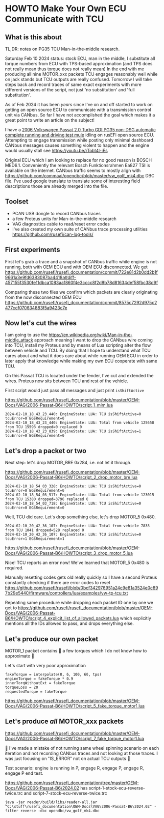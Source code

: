 # HOWTO Make Your Own ECU Communicate with TCU

## What is this about

TL,DR: notes on PG35 TCU Man-in-the-middle research.

Saturday Feb 10 2024 status: stock ECU, man in the middle, I substitute all torque numbers from ECU with TPS-based approximation (and TPS does not really mean thus torque does not really mean)
In the end with me producing all nine MOTOR_xxx packets TCU engages reasonably well while on jack stands but TCU outputs are really confused.
Tomorrow I will take steps back and record traces of same exact experiments with more different versions of the script, not just 'no substitution' and 'full substitution'.

As of Feb 2024 it has been _years_ since I've on and off started to work on getting an open source ECU to communicate with a transmission control unit via CANbus. So far I have not accomplished the goal which makes it a great point to write an article on the subject!

I have a [2006 Volkswagen Passat 2.0 Turbo GDI PG35 non-DSG automatic complete running and driving test mule](https://rusefi.com/forum/viewtopic.php?f=2&t=1631) idling on rusEFI open source ECU. Attempting to engage transmission while posting only minimal dashboard CANbus messages causes something violent to happen and the engine would usually stall see https://youtu.be/rTobt4l-iEs

Original ECU which I am looking to replace for no good reason is BOSCH MED9.1. Conveniently the relevant Bosch Funktionsrahmen Ea827 TSI is available on the internet. CANbus traffic seems to mostly align with https://github.com/commaai/opendbc/blob/master/vw_golf_mk4.dbc DBC file. I've used google translate to translate some of interesting field descriptions those are already merged into the file.

## Toolset

* PCAN USB dongle to record CANbus traces
* a few Proteus units for Man-in-the-middle research
* VAG diagnostics cable to read/reset error codes
* I've also created my own suite of CANbus trace processing utilities https://github.com/rusefi/can-log-tools/

## First experiments

First let's grab a trace and a snapshot of CANbus traffic while engine is not running, both with OEM ECU and with OEM ECU disconnected. We get https://github.com/rusefi/rusefi_documentation/commit/722e81d2b0dd2b1f9661a3e9fd6383087ba4418a#diff-457155f3530fe11dbca1083aa1860f4e3cccc8f2d8b78d81634def58fbc38d9f

Comparing these two files we confirm which packets are clearly originating from the now disconnected OEM ECU https://github.com/rusefi/rusefi_documentation/commit/8575c7292d975c2477ccf070634883f5a9423c7e

## Now let's cut the wires

I am going to use the https://en.wikipedia.org/wiki/Man-in-the-middle_attack approach meaning I want to drop the CANbus wire coming into TCU, install my Proteus and by means of Lua scripting alter the flow between
vehicle and TCU. By doing that I hope to understand what TCU cares about and what it does care about while running OEM ECU in order to later apply that knowledge while making my own ECU cooperate with same TCU.

On this Passat TCU is located under the fender, I've cut and extended the wires. Proteus now sits between TCU and rest of the vehicle.

First script would just pass all messages and just print ``isShiftActive``

https://github.com/rusefi/rusefi_documentation/blob/master/OEM-Docs/VAG/2006-Passat-B6/HOWTO/script_1_mim.lua

```language=text
2024-02-10_18_43_23_440: EngineState: LUA: TCU isShiftActive=0 tcuError=0 EGSRequirement=0
2024-02-10_18_43_23_440: EngineState: LUA: Total from vehicle 125658 from TCU 15593 dropped=0 replaced 0
2024-02-10_18_43_23_839: EngineState: LUA: TCU isShiftActive=1 tcuError=0 EGSRequirement=0
```

## Let's drop a packet or two

Next step: let's drop MOTOR_BRE 0x284, i.e. not let it through.

https://github.com/rusefi/rusefi_documentation/blob/master/OEM-Docs/VAG/2006-Passat-B6/HOWTO/script_2_drop_motor_bre.lua

```language=text
2024-02-10_18_54_03_328: EngineState: LUA: TCU isShiftActive=0 tcuError=0 EGSRequirement=0
2024-02-10_18_54_03_517: EngineState: LUA: Total from vehicle 123015 from TCU 15380 dropped=3796 replaced 0
2024-02-10_18_54_03_718: EngineState: LUA: TCU isShiftActive=0 tcuError=0 EGSRequirement=0
```

Well, TCU did care. Let's drop something else, let's drop MOTOR_5 0x480.

```language=text
2024-02-10_20_42_36_107: EngineState: LUA: Total from vehicle 7833 from TCU 1041 dropped=528 replaced 0
2024-02-10_20_42_36_107: EngineState: LUA: TCU isShiftActive=0 tcuError=1 EGSRequirement=1
```

https://github.com/rusefi/rusefi_documentation/blob/master/OEM-Docs/VAG/2006-Passat-B6/HOWTO/script_3_drop_motor_5.lua

Nice! TCU reports an error now! We've learned that MOTOR_5 0x480 is required.

Manually resetting codes gets old really quickly so I have a second Proteus constantly checking if there are error codes to reset https://github.com/rusefi/rusefi/blob/0bcf342976951a24c9e81a3524e0c897b29e5440/firmware/controllers/lua/examples/vw-tp-tcu.txt

Repeating same procedure while dropping each packet ID one by one we get to https://github.com/rusefi/rusefi_documentation/blob/master/OEM-Docs/VAG/2006-Passat-B6/HOWTO/script_4_explicit_list_of_allowed_packets.lua which
explicitly mentions all the IDs allowed to pass, and drops everything else.

## Let's produce our own packet

MOTOR_1 packet contains 🔴 a few torques which I do not know how to approximate 🔴

Let's start with very poor approximation

```language=lua
fakeTorque = interpolate(0, 6, 100, 60, tps)
engineTorque = fakeTorque * 0.9
innerTorqWithoutExt = fakeTorque
torqueLoss = 20
requestedTorque = fakeTorque
```

https://github.com/rusefi/rusefi_documentation/blob/master/OEM-Docs/VAG/2006-Passat-B6/HOWTO/script_5_fake_torque_motor1.lua

## Let's produce _all_ MOTOR_xxx packets

https://github.com/rusefi/rusefi_documentation/blob/master/OEM-Docs/VAG/2006-Passat-B6/HOWTO/script_7_fake_torque_motor1.lua

🔴 I've made a mistake of not running same wheel spinning scenario on each iteration and not recording CANbus traces and not looking at those traces. I was just focusing on "IS_ERROR" not on actual TCU outputs 🔴

Test scenario: engine is running in P, engage R, engage P, engage R, engage P end test.

https://github.com/rusefi/rusefi_documentation/tree/master/OEM-Docs/VAG/2006-Passat-B6/2024.02 has script-1-stock-ecu-reverse-twice.trc and script-7-stock-ecu-reverse-twice.trc

``java -jar reader/build/libs/reader-all.jar "C:\stuff\rusefi_documentation\OEM-Docs\VAG\2006-Passat-B6\2024.02" -filter reverse -dbc opendbc/vw_golf_mk4.dbc``
